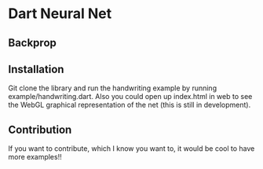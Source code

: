 # Dart Neural Net
## Backprop

## Installation
Git clone the library and run the handwriting example by running example/handwriting.dart. Also you could open up index.html in web to see the WebGL graphical representation of the net (this is still in development).

## Contribution
If you want to contribute, which I know you want to, it would be cool to have more examples!!
